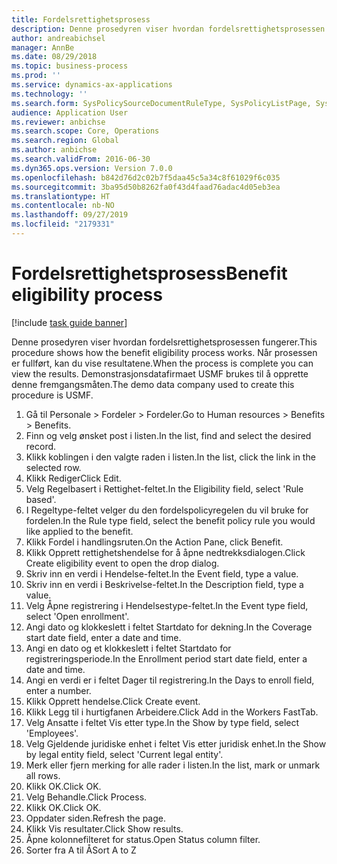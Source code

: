 ```yaml
---
title: Fordelsrettighetsprosess
description: Denne prosedyren viser hvordan fordelsrettighetsprosessen fungerer.
author: andreabichsel
manager: AnnBe
ms.date: 08/29/2018
ms.topic: business-process
ms.prod: ''
ms.service: dynamics-ax-applications
ms.technology: ''
ms.search.form: SysPolicySourceDocumentRuleType, SysPolicyListPage, SysPolicy, HcmBenefitEligibilityPolicy, HcmBenefit
audience: Application User
ms.reviewer: anbichse
ms.search.scope: Core, Operations
ms.search.region: Global
ms.author: anbichse
ms.search.validFrom: 2016-06-30
ms.dyn365.ops.version: Version 7.0.0
ms.openlocfilehash: b842d76d2c02b7f5daa45c5a34c8f61029f6c035
ms.sourcegitcommit: 3ba95d50b8262fa0f43d4faad76adac4d05eb3ea
ms.translationtype: HT
ms.contentlocale: nb-NO
ms.lasthandoff: 09/27/2019
ms.locfileid: "2179331"
---
```

# <a name="benefit-eligibility-process"></a><span data-ttu-id="b7274-103">Fordelsrettighetsprosess</span><span class="sxs-lookup"><span data-stu-id="b7274-103">Benefit eligibility process</span></span>

[!include [task guide banner](../../includes/task-guide-banner.md)]

<span data-ttu-id="b7274-104">Denne prosedyren viser hvordan fordelsrettighetsprosessen fungerer.</span><span class="sxs-lookup"><span data-stu-id="b7274-104">This procedure shows how the benefit eligibility process works.</span></span> <span data-ttu-id="b7274-105">Når prosessen er fullført, kan du vise resultatene.</span><span class="sxs-lookup"><span data-stu-id="b7274-105">When the process is complete you can view the results.</span></span> <span data-ttu-id="b7274-106">Demonstrasjonsdatafirmaet USMF brukes til å opprette denne fremgangsmåten.</span><span class="sxs-lookup"><span data-stu-id="b7274-106">The demo data company used to create this procedure is USMF.</span></span>

1. <span data-ttu-id="b7274-107">Gå til Personale > Fordeler > Fordeler.</span><span class="sxs-lookup"><span data-stu-id="b7274-107">Go to Human resources > Benefits > Benefits.</span></span>
2. <span data-ttu-id="b7274-108">Finn og velg ønsket post i listen.</span><span class="sxs-lookup"><span data-stu-id="b7274-108">In the list, find and select the desired record.</span></span>
3. <span data-ttu-id="b7274-109">Klikk koblingen i den valgte raden i listen.</span><span class="sxs-lookup"><span data-stu-id="b7274-109">In the list, click the link in the selected row.</span></span>
4. <span data-ttu-id="b7274-110">Klikk Rediger</span><span class="sxs-lookup"><span data-stu-id="b7274-110">Click Edit.</span></span>
5. <span data-ttu-id="b7274-111">Velg Regelbasert i Rettighet-feltet.</span><span class="sxs-lookup"><span data-stu-id="b7274-111">In the Eligibility field, select 'Rule based'.</span></span>
6. <span data-ttu-id="b7274-112">I Regeltype-feltet velger du den fordelspolicyregelen du vil bruke for fordelen.</span><span class="sxs-lookup"><span data-stu-id="b7274-112">In the Rule type field, select the benefit policy rule you would like applied to the benefit.</span></span>
7. <span data-ttu-id="b7274-113">Klikk Fordel i handlingsruten.</span><span class="sxs-lookup"><span data-stu-id="b7274-113">On the Action Pane, click Benefit.</span></span>
8. <span data-ttu-id="b7274-114">Klikk Opprett rettighetshendelse for å åpne nedtrekksdialogen.</span><span class="sxs-lookup"><span data-stu-id="b7274-114">Click Create eligibility event to open the drop dialog.</span></span>
9. <span data-ttu-id="b7274-115">Skriv inn en verdi i Hendelse-feltet.</span><span class="sxs-lookup"><span data-stu-id="b7274-115">In the Event field, type a value.</span></span>
10. <span data-ttu-id="b7274-116">Skriv inn en verdi i Beskrivelse-feltet.</span><span class="sxs-lookup"><span data-stu-id="b7274-116">In the Description field, type a value.</span></span>
11. <span data-ttu-id="b7274-117">Velg Åpne registrering i Hendelsestype-feltet.</span><span class="sxs-lookup"><span data-stu-id="b7274-117">In the Event type field, select 'Open enrollment'.</span></span>
12. <span data-ttu-id="b7274-118">Angi dato og klokkeslett i feltet Startdato for dekning.</span><span class="sxs-lookup"><span data-stu-id="b7274-118">In the Coverage start date field, enter a date and time.</span></span>
13. <span data-ttu-id="b7274-119">Angi en dato og et klokkeslett i feltet Startdato for registreringsperiode.</span><span class="sxs-lookup"><span data-stu-id="b7274-119">In the Enrollment period start date field, enter a date and time.</span></span>
14. <span data-ttu-id="b7274-120">Angi en verdi er i feltet Dager til registrering.</span><span class="sxs-lookup"><span data-stu-id="b7274-120">In the Days to enroll field, enter a number.</span></span>
15. <span data-ttu-id="b7274-121">Klikk Opprett hendelse.</span><span class="sxs-lookup"><span data-stu-id="b7274-121">Click Create event.</span></span>
16. <span data-ttu-id="b7274-122">Klikk Legg til i hurtigfanen Arbeidere.</span><span class="sxs-lookup"><span data-stu-id="b7274-122">Click Add in the Workers FastTab.</span></span>
17. <span data-ttu-id="b7274-123">Velg Ansatte i feltet Vis etter type.</span><span class="sxs-lookup"><span data-stu-id="b7274-123">In the Show by type field, select 'Employees'.</span></span>
18. <span data-ttu-id="b7274-124">Velg Gjeldende juridiske enhet i feltet Vis etter juridisk enhet.</span><span class="sxs-lookup"><span data-stu-id="b7274-124">In the Show by legal entity field, select 'Current legal entity'.</span></span>
19. <span data-ttu-id="b7274-125">Merk eller fjern merking for alle rader i listen.</span><span class="sxs-lookup"><span data-stu-id="b7274-125">In the list, mark or unmark all rows.</span></span>
20. <span data-ttu-id="b7274-126">Klikk OK.</span><span class="sxs-lookup"><span data-stu-id="b7274-126">Click OK.</span></span>
21. <span data-ttu-id="b7274-127">Velg Behandle.</span><span class="sxs-lookup"><span data-stu-id="b7274-127">Click Process.</span></span>
22. <span data-ttu-id="b7274-128">Klikk OK.</span><span class="sxs-lookup"><span data-stu-id="b7274-128">Click OK.</span></span>
23. <span data-ttu-id="b7274-129">Oppdater siden.</span><span class="sxs-lookup"><span data-stu-id="b7274-129">Refresh the page.</span></span>
24. <span data-ttu-id="b7274-130">Klikk Vis resultater.</span><span class="sxs-lookup"><span data-stu-id="b7274-130">Click Show results.</span></span>
25. <span data-ttu-id="b7274-131">Åpne kolonnefilteret for status.</span><span class="sxs-lookup"><span data-stu-id="b7274-131">Open Status column filter.</span></span>
26. <span data-ttu-id="b7274-132">Sorter fra A til Å</span><span class="sxs-lookup"><span data-stu-id="b7274-132">Sort A to Z</span></span>

